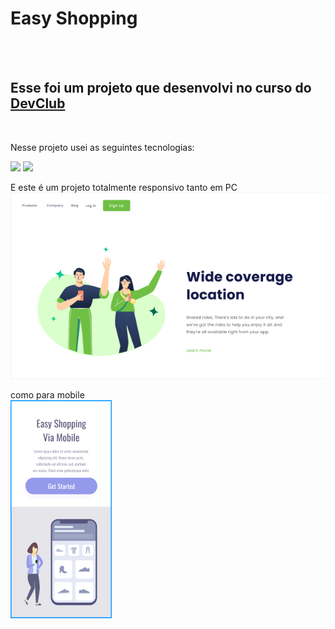 <h1>Easy Shopping</h1>
<br>
<br>
<h2>Esse foi um projeto que desenvolvi no curso do <a href="https://rodolfomori.com.br/devclub">DevClub</a></h2>
<br>
<p>Nesse projeto usei as seguintes tecnologias:</p>
<img src="https://img.shields.io/badge/HTML5-E34F26?style=for-the-badge&logo=html5&logoColor=white"/>
<img src="https://img.shields.io/badge/CSS3-1572B6?style=for-the-badge&logo=css3&logoColor=white"/>
<br>
<p>E este é um projeto totalmente responsivo tanto em PC
  <br>
  <img src="https://github.com/LordRockyfeller/wide-coverage-location/blob/main/img/img%203.png?raw=true"/></p>
  <p>como para mobile 
  <br>
    <img src="https://github.com/LordRockyfeller/easy-shopping/blob/main/img%206.png?raw=true"/>
  </p>
